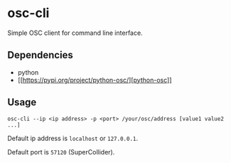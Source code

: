 # osc-cli

Simple OSC client for command line interface.

## Dependencies

- python
- [[https://pypi.org/project/python-osc/][python-osc]]

## Usage

`osc-cli --ip <ip address> -p <port> /your/osc/address [value1 value2 ...]`

Default ip address is `localhost` or `127.0.0.1`.

Default port is `57120` (SuperCollider).

